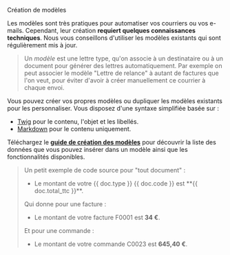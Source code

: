 Création de modèles

Les modèles sont très pratiques pour automatiser vos courriers ou vos e-mails. 
Cependant, leur création **requiert quelques connaissances techniques**. Nous vous 
conseillons d'utiliser les modèles existants qui sont régulièrement mis à jour.

> Un _modèle_ est une lettre type, qu'on associe à un destinataire ou à un 
> document pour générer des lettres automatiquement. Par exemple on peut 
> associer le modèle "Lettre de relance" à autant de factures que l'on veut, 
> pour éviter d'avoir à créer manuellement ce courrier à chaque envoi. 

Vous pouvez créer vos propres modèles ou dupliquer les modèles existants pour 
les personnaliser. Vous disposez d'une syntaxe simplifiée basée sur : 

* [Twig](https://twig.symfony.com|blank) pour le contenu, l'objet et les libellés.
* [Markdown](https://github.com/adam-p/markdown-here/wiki/Markdown-Cheatsheet|blank) pour le contenu uniquement.

Téléchargez le **[guide de création des modèles](/files/guide-modeles-simplemanager.pdf|blank)** pour découvrir la liste 
des données que vous pouvez insérer dans un modèle ainsi que les fonctionnalités
disponibles.

> Un petit exemple de code source pour "tout document" :
> 
> * Le montant de votre {{ doc.type }} {{ doc.code }} est \**{{ doc.total_ttc }}**.
> 
> Qui donne pour une facture : 
> 
> * Le montant de votre facture F0001 est **34 €**.
> 
> Et pour une commande : 
> 
> * Le montant de votre commande C0023 est **645,40 €**.
